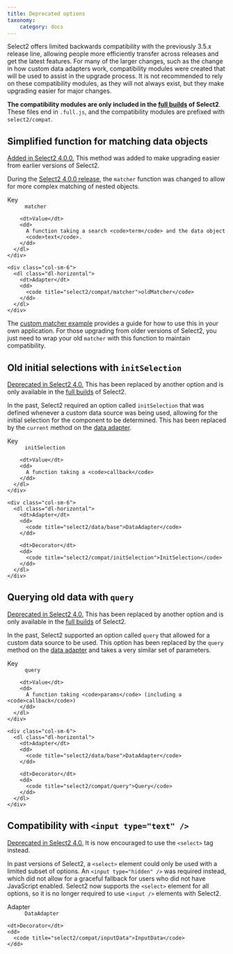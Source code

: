 ```yaml
---
title: Deprecated options
taxonomy:
    category: docs
---
```


<section>
  <p>
    Select2 offers limited backwards compatibility with the previously 3.5.x
    release line, allowing people more efficiently transfer across releases
    and get the latest features. For many of the larger changes, such as the
    change in how custom data adapters work, compatibility modules were
    created that will be used to assist in the upgrade process. It is not
    recommended to rely on these compatibility modules, as they will not
    always exist, but they make upgrading easier for major changes.
  </p>

  <p>
    <strong>The compatibility modules are only included in the
    <a href="index.html#builds-full" class="alert-link">full builds</a> of
    Select2</strong>. These files end in <code>.full.js</code>, and the
    compatibility modules are prefixed with <code>select2/compat</code>.
  </p>
</section>

<section>
  <h2 id="compat-matcher">
    Simplified function for matching data objects
  </h2>

  <p class="alert alert-info">
    <a href="announcements-4.0.html#new-matcher" class="alert-link">Added in Select2 4.0.0.</a>
    This method was added to make upgrading easier from earlier versions of
    Select2.
  </p>

  <p>
    During the <a href="announcements-4.0.html">Select2 4.0.0 release</a>, the
    <code>matcher</code> function was changed to allow for more complex
    matching of nested objects.
  </p>

  <div class="row">
    <div class="col-sm-6">
      <dl class="dl-horizontal">
        <dt>Key</dt>
        <dd>
          <code>matcher</code>
        </dd>

        <dt>Value</dt>
        <dd>
          A function taking a search <code>term</code> and the data object
          <code>text</code>.
        </dd>
      </dl>
    </div>

    <div class="col-sm-6">
      <dl class="dl-horizontal">
        <dt>Adapter</dt>
        <dd>
          <code title="select2/compat/matcher">oldMatcher</code>
        </dd>
      </dl>
    </div>
  </div>

  <p>
    The <a href="examples.html#matcher">custom matcher example</a> provides a
    guide for how to use this in your own application. For those upgrading
    from older versions of Select2, you just need to wrap your old
    <code>matcher</code> with this function to maintain compatibility.
  </p>
</section>

<section>
  <h2 id="initSelection">
    Old initial selections with <code>initSelection</code>
  </h2>

  <p class="alert alert-warning">
    <a href="announcements-4.0.html#removed-initselection" class="alert-link">Deprecated in Select2 4.0.</a>
    This has been replaced by another option and is only available in the
    <a href="index.html#builds-full" class="alert-link">full builds</a> of
    Select2.
  </p>

  <p>
    In the past, Select2 required an option called <code>initSelection</code>
    that was defined whenever a custom data source was being used, allowing
    for the initial selection for the component to be determined. This has
    been replaced by the <code>current</code> method on the
    <a href="#dataAdapter">data adapter</a>.
  </p>

  <div class="row">
    <div class="col-sm-6">
      <dl class="dl-horizontal">
        <dt>Key</dt>
        <dd>
          <code>initSelection</code>
        </dd>

        <dt>Value</dt>
        <dd>
          A function taking a <code>callback</code>
        </dd>
      </dl>
    </div>

    <div class="col-sm-6">
      <dl class="dl-horizontal">
        <dt>Adapter</dt>
        <dd>
          <code title="select2/data/base">DataAdapter</code>
        </dd>

        <dt>Decorator</dt>
        <dd>
          <code title="select2/compat/initSelection">InitSelection</code>
        </dd>
      </dl>
    </div>
  </div>
</section>

<section>
  <h2 id="query">
    Querying old data with <code>query</code>
  </h2>

  <p class="alert alert-warning">
    <a href="announcements-4.0.html#query-to-data-adapter" class="alert-link">Deprecated in Select2 4.0.</a>
    This has been replaced by another option and is only available in the
    <a href="index.html#builds-full" class="alert-link">full builds</a> of
    Select2.
  </p>

  <p>
    In the past, Select2 supported an option called <code>query</code> that
    allowed for a custom data source to be used. This option has been replaced
    by the <code>query</code> method on the
    <a href="#dataAdapter">data adapter</a> and takes a very similar set of
    parameters.
  </p>

  <div class="row">
    <div class="col-sm-6">
      <dl class="dl-horizontal">
        <dt>Key</dt>
        <dd>
          <code>query</code>
        </dd>

        <dt>Value</dt>
        <dd>
          A function taking <code>params</code> (including a <code>callback</code>)
        </dd>
      </dl>
    </div>

    <div class="col-sm-6">
      <dl class="dl-horizontal">
        <dt>Adapter</dt>
        <dd>
          <code title="select2/data/base">DataAdapter</code>
        </dd>

        <dt>Decorator</dt>
        <dd>
          <code title="select2/compat/query">Query</code>
        </dd>
      </dl>
    </div>
  </div>
</section>

<section>
  <h2 id="input-fallback">
    Compatibility with <code>&lt;input type="text" /&gt;</code>
  </h2>

  <p class="alert alert-warning">
    <a href="announcements-4.0.html#hidden-input" class="alert-link">Deprecated in Select2 4.0.</a>
    It is now encouraged to use the <code>&lt;select&gt;</code> tag instead.
  </p>

  <p>
    In past versions of Select2, a <code>&lt;select&gt;</code> element could
    only be used with a limited subset of options. An
    <code>&lt;input type="hidden" /&gt;</code> was required instead, which did
    not allow for a graceful fallback for users who did not have JavaScript
    enabled. Select2 now supports the <code>&lt;select&gt;</code> element for
    all options, so it is no longer required to use <code>&lt;input /&gt;</code>
    elements with Select2.
  </p>

  <dl class="dl-horizontal">
    <dt>Adapter</dt>
    <dd>
      <code title="select2/data/base">DataAdapter</code>
    </dd>

    <dt>Decorator</dt>
    <dd>
      <code title="select2/compat/inputData">InputData</code>
    </dd>
  </dl>
</section>
